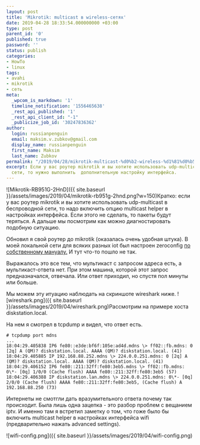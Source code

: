 ```yaml
---
layout: post
title: 'Mikrotik: multicast в wireless-сетях'
date: 2019-04-28 18:33:54.000000000 +03:00
type: post
parent_id: '0'
published: true
password: ''
status: publish
categories:
- HowTo
- linux
tags:
- avahi
- mikrotik
- сеть
meta:
  _wpcom_is_markdown: '1'
  timeline_notification: '1556465638'
  _rest_api_published: '1'
  _rest_api_client_id: "-1"
  _publicize_job_id: '30247836362'
author:
  login: russianpenguin
  email: maksim.v.zubkov@gmail.com
  display_name: russianpenguin
  first_name: Maksim
  last_name: Zubkov
permalink: "/2019/04/28/mikrotik-multicast-%d0%b2-wireless-%d1%81%d0%b5%d1%82%d1%8f%d1%85/"
excerpt: Если у вас роутер mikrotik и вы хотите использовать udp-multicast в беспроводной
  сети, то нужно выполнить  дополнительную настройку интерфейса.
---
```

![Mikrotik-RB951G-2HnD]({{ site.baseurl }}/assets/images/2019/04/mikrotik-rb951g-2hnd.png?w=150)Кратко: если у вас роутер mikrotik и вы хотите использовать udp-multicast в беспроводной сети, то надо включить опцию multicast helper в настройках интерфейса. Если этого не сделать, то пакеты будут теряться. А дальше мы посмотрим как можно диагностировать подобную ситуацию.

Обновил я свой роутер до mikrotik (оказалась очень удобная штука). В моей локальной сети для всяких разных iot был настроен zeroconfig [по собственному мануалу.](http://russianpenguin.ru/2016/04/08/%d0%ba%d0%b0%d0%ba-%d0%b6%d0%b8%d1%82%d1%8c-%d0%b2-%d0%bb%d0%be%d0%ba%d0%b0%d0%bb%d1%8c%d0%bd%d0%be%d0%b9-%d1%81%d0%b5%d1%82%d0%b8-%d0%b1%d0%b5%d0%b7-dns/) И тут что-то пошло не так.

Выражалось это все тем, что мультикаст с запросом адреса есть, а мультикаст-ответа нет. При этом машина, которой этот запрос предназначался, отвечала. Или ответ приходил, но спустя пол минуты или больше.

Мы можем эту итуацию наблюдать на скриншоте wireshark ниже. ![wireshark.png]({{ site.baseurl }}/assets/images/2019/04/wireshark.png)Рассмотрим на примере хоста diskstation.local.

На нем я смотрел в tcpdump и видел, что ответ есть.

```shell
# tcpdump port mdns  
...  
18:04:29.405838 IP6 fe80::e3de:bf6f:105e:ad4d.mdns \> ff02::fb.mdns: 0 [2q] A (QM)? diskstation.local. AAAA (QM)? diskstation.local. (41)  
18:04:29.405885 IP 192.168.88.252.mdns \> 224.0.0.251.mdns: 0 [2q] A (QM)? diskstation.local. AAAA (QM)? diskstation.local. (41)  
18:04:29.406152 IP6 fe80::211:32ff:fe80:3eb5.mdns \> ff02::fb.mdns: 0\*- [0q] 1/0/0 (Cache flush) AAAA fe80::211:32ff:fe80:3eb5 (57)  
18:04:29.406388 IP diskstation.lan.mdns \> 224.0.0.251.mdns: 0\*- [0q] 2/0/0 (Cache flush) AAAA fe80::211:32ff:fe80:3eb5, (Cache flush) A 192.168.88.250 (73)
```

Интернеты не смотгли дать вразумительного ответа почему так происходит. Была лишь одна зацепка - это разбор проблем с вещанием iptv. И именно там я встретил заметку о том, что гоже было бы включить multicast helper в настройках интерфейса wifi (предварительно нажать advanced settings).

![wifi-config.png]({{ site.baseurl }}/assets/images/2019/04/wifi-config.png)

